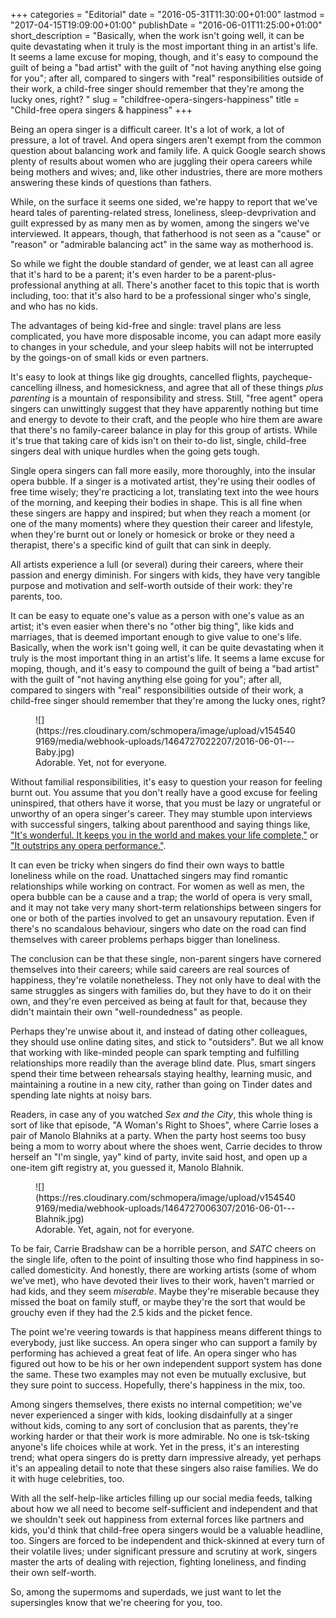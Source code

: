 +++
categories = "Editorial"
date = "2016-05-31T11:30:00+01:00"
lastmod = "2017-04-15T19:09:00+01:00"
publishDate = "2016-06-01T11:25:00+01:00"
short_description = "Basically, when the work isn&#039;t going well, it can be quite devastating when it truly is the most important thing in an artist&#039;s life. It seems a lame excuse for moping, though, and it&#039;s easy to compound the guilt of being a &quot;bad artist&quot; with the guilt of &quot;not having anything else going for you&quot;; after all, compared to singers with &quot;real&quot; responsibilities outside of their work, a child-free singer should remember that they&#039;re among the lucky ones, right? "
slug = "childfree-opera-singers-happiness"
title = "Child-free opera singers &amp; happiness"
+++

Being an opera singer is a difficult career. It's a lot of work, a lot of pressure, a lot of travel. And opera singers aren't exempt from the common question about balancing work and family life. A quick Google search shows plenty of results about women who are juggling their opera careers while being mothers and wives; and, like other industries, there are more mothers answering these kinds of questions than fathers.

While, on the surface it seems one sided, we're happy to report that we've heard tales of parenting-related stress, loneliness, sleep-devprivation and guilt expressed by as many men as by women, among the singers we've interviewed. It appears, though, that fatherhood is not seen as a "cause" or "reason" or "admirable balancing act" in the same way as motherhood is.

So while we fight the double standard of gender, we at least can all agree that it's hard to be a parent; it's even harder to be a parent-plus-professional anything at all. There's another facet to this topic that is worth including, too: that it's also hard to be a professional singer who's single, and who has no kids.

The advantages of being kid-free and single: travel plans are less complicated, you have more disposable income, you can adapt more easily to changes in your schedule, and your sleep habits will not be interrupted by the goings-on of small kids or even partners.

It's easy to look at things like gig droughts, cancelled flights, paycheque-cancelling illness, and homesickness, and agree that all of these things *plus parenting* is a mountain of responsibility and stress. Still, "free agent" opera singers can unwittingly suggest that they have apparently nothing but time and energy to devote to their craft, and the people who hire them are aware that there's no family-career balance in play for this group of artists. While it's true that taking care of kids isn't on their to-do list, single, child-free singers deal with unique hurdles when the going gets tough.

Single opera singers can fall more easily, more thoroughly, into the insular opera bubble. If a singer is a motivated artist, they're using their oodles of free time wisely; they're practicing a lot, translating text into the wee hours of the morning, and keeping their bodies in shape. This is all fine when these singers are happy and inspired; but when they reach a moment (or one of the many moments) where they question their career and lifestyle, when they're burnt out or lonely or homesick or broke or they need a therapist, there's a specific kind of guilt that can sink in deeply.

All artists experience a lull (or several) during their careers, where their passion and energy diminish. For singers with kids, they have very tangible purpose and motivation and self-worth outside of their work: they're parents, too. 

It can be easy to equate one's value as a person with one's value as an artist; it's even easier when there's no "other big thing", like kids and marriages, that is deemed important enough to give value to one's life. Basically, when the work isn't going well, it can be quite devastating when it truly is the most important thing in an artist's life. It seems a lame excuse for moping, though, and it's easy to compound the guilt of being a "bad artist" with the guilt of "not having anything else going for you"; after all, compared to singers with "real" responsibilities outside of their work, a child-free singer should remember that they're among the lucky ones, right? 

<figure data-type="image">![](https://res.cloudinary.com/schmopera/image/upload/v1545409169/media/webhook-uploads/1464727022207/2016-06-01---Baby.jpg)
<figcaption>Adorable. Yet, not for everyone.</figcaption>
</figure>

Without familial responsibilities, it's easy to question your reason for feeling burnt out. You assume that you don't really have a good excuse for feeling uninspired, that others have it worse, that you must be lazy or ungrateful or unworthy of an opera singer's career. They may stumble upon interviews with successful singers, talking about parenthood and saying things like, ["It's wonderful. It keeps you in the world and makes your life complete,"](http://www.latinospost.com/articles/14077/20130311/la-traviata-soprano-diana-damrau-motherhood-future-projects-singing-dream.htm) or ["It outstrips any opera performance."](http://www.theoperablog.com/diva-interrupted-opera-and-motherhood/). 

It can even be tricky when singers do find their own ways to battle loneliness while on the road. Unattached singers may find romantic relationships while working on contract. For women as well as men, the opera bubble can be a cause and a trap; the world of opera is very small, and it may not take very many short-term relationships between singers for one or both of the parties involved to get an unsavoury reputation. Even if there's no scandalous behaviour, singers who date on the road can find themselves with career problems perhaps bigger than loneliness. 

The conclusion can be that these single, non-parent singers have cornered themselves into their careers; while said careers are real sources of happiness, they're volatile nonetheless. They not only have to deal with the same struggles as singers with families do, but they have to do it on their own, and they're even perceived as being at fault for that, because they didn't maintain their own "well-roundedness" as people.

Perhaps they're unwise about it, and instead of dating other colleagues, they should use online dating sites, and stick to "outsiders". But we all know that working with like-minded people can spark tempting and fulfilling relationships more readily than the average blind date. Plus, smart singers spend their time between rehearsals staying healthy, learning music, and maintaining a routine in a new city, rather than going on Tinder dates and spending late nights at noisy bars.

Readers, in case any of you watched *Sex and the City*, this whole thing is sort of like that episode, "A Woman's Right to Shoes", where Carrie loses a pair of Manolo Blahniks at a party. When the party host seems too busy being a mom to worry about where the shoes went, Carrie decides to throw herself an "I'm single, yay" kind of party, invite said host, and open up a one-item gift registry at, you guessed it, Manolo Blahnik.

<figure data-type="image">![](https://res.cloudinary.com/schmopera/image/upload/v1545409169/media/webhook-uploads/1464727006307/2016-06-01---Blahnik.jpg)
<figcaption>Adorable. Yet, again, not for everyone.</figcaption>
</figure>

To be fair, Carrie Bradshaw can be a horrible person, and *SATC* cheers on the single life, often to the point of insulting those who find happiness in so-called domesticity. And honestly, there are working artists (some of whom we've met), who have devoted their lives to their work, haven't married or had kids, and they seem *miserable*. Maybe they're miserable because they missed the boat on family stuff, or maybe they're the sort that would be grouchy even if they had the 2.5 kids and the picket fence.

The point we're veering towards is that happiness means different things to everybody, just like success. An opera singer who can support a family by performing has achieved a great feat of life. An opera singer who has figured out how to be his or her own independent support system has done the same. These two examples may not even be mutually exclusive, but they sure point to success. Hopefully, there's happiness in the mix, too.

Among singers themselves, there exists no internal competition; we've never experienced a singer with kids, looking disdainfully at a singer without kids, coming to any sort of conclusion that as parents, they're working harder or that their work is more admirable. No one is tsk-tsking anyone's life choices while at work. Yet in the press, it's an interesting trend; what opera singers do is pretty darn impressive already, yet perhaps it's an appealing detail to note that these singers also raise families. We do it with huge celebrities, too.

With all the self-help-like articles filling up our social media feeds, talking about how we all need to become self-sufficient and independent and that we shouldn't seek out happiness from external forces like partners and kids, you'd think that child-free opera singers would be a valuable headline, too. Singers are forced to be independent and thick-skinned at every turn of their volatile lives; under significant pressure and scrutiny at work, singers master the arts of dealing with rejection, fighting loneliness, and finding their own self-worth.

So, among the supermoms and superdads, we just want to let the supersingles know that we're cheering for you, too.
